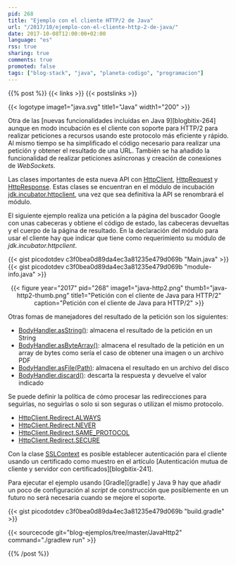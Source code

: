 ```yaml
---
pid: 268
title: "Ejemplo con el cliente HTTP/2 de Java"
url: "/2017/10/ejemplo-con-el-cliente-http-2-de-java/"
date: 2017-10-08T12:00:00+02:00
language: "es"
rss: true
sharing: true
comments: true
promoted: false
tags: ["blog-stack", "java", "planeta-codigo", "programacion"]
---
```


{{% post %}}
{{< links >}}
{{< postslinks >}}

{{< logotype image1="java.svg" title1="Java" width1="200" >}}

Otra de las [nuevas funcionalidades incluidas en Java 9][blogbitix-264] aunque en modo incubación es el cliente con soporte para HTTP/2 para realizar peticiones a recursos usando este protocolo más eficiente y rápido. Al mismo tiempo se ha simplificado el código necesario para realizar una petición y obtener el resultado de una URL. También se ha añadido la funcionalidad de realizar peticiones asíncronas y creación de conexiones de _WebSockets_.

Las clases importantes de esta nueva API con [HttpClient](http://docs.oracle.com/javase/9/docs/api/jdk/incubator/http/HttpClient.html), [HttpRequest](http://docs.oracle.com/javase/9/docs/api/jdk/incubator/http/HttpRequest.html) y [HttpResponse](http://docs.oracle.com/javase/9/docs/api/jdk/incubator/http/HttpResponse.html). Estas clases se encuentran en el módulo de incubación [jdk.incubator.httpclient](http://docs.oracle.com/javase/9/docs/api/jdk.incubator.httpclient-summary.html), una vez que sea definitiva la API se renombrará el módulo.

El siguiente ejemplo realiza una petición a la página del buscador Google con unas cabeceras y obtiene el código de estado, las cabeceras devueltas y el cuerpo de la página de resultado. En la declaración del módulo para usar el cliente hay que indicar que tiene como requerimiento su módulo de _jdk.incubator.httpclient_.

{{< gist picodotdev c3f0bea0d89da4ec3a81235e479d069b "Main.java" >}}
{{< gist picodotdev c3f0bea0d89da4ec3a81235e479d069b "module-info.java" >}}

<div class="media" style="text-align: center;">
    {{< figure year="2017" pid="268"
        image1="java-http2.png" thumb1="java-http2-thumb.png" title1="Petición con el cliente de Java para HTTP/2"
        caption="Petición con el cliente de Java para HTTP/2" >}}
</div>

Otras fomas de manejadores del resultado de la petición son los siguientes:

* [BodyHandler.asString()](http://docs.oracle.com/javase/9/docs/api/jdk/incubator/http/HttpResponse.BodyHandler.html#asString--): almacena el resultado de la petición en un String
* [BodyHandler.asByteArray()](http://docs.oracle.com/javase/9/docs/api/jdk/incubator/http/HttpResponse.BodyHandler.html#asByteArray--): almacena el resultado de la petición en un array de bytes como sería el caso de obtener una imagen o un archivo PDF
* [BodyHandler.asFile(Path)](http://docs.oracle.com/javase/9/docs/api/jdk/incubator/http/HttpResponse.BodyHandler.html#asFile-java.nio.file.Path-): almacena el resultado en un archivo del disco
* [BodyHandler.discard()](http://docs.oracle.com/javase/9/docs/api/jdk/incubator/http/HttpResponse.BodyHandler.html#discard-U-): descarta la respuesta y devuelve el valor indicado

Se puede definir la política de cómo procesar las redirecciones para seguirlas, no seguirlas o solo si son seguras o utilizan el mismo protocolo.

* [HttpClient.Redirect.ALWAYS](http://docs.oracle.com/javase/9/docs/api/jdk/incubator/http/HttpClient.Redirect.html#ALWAYS)
* [HttpClient.Redirect.NEVER](http://docs.oracle.com/javase/9/docs/api/jdk/incubator/http/HttpClient.Redirect.html#NEVER)
* [HttpClient.Redirect.SAME_PROTOCOL](http://docs.oracle.com/javase/9/docs/api/jdk/incubator/http/HttpClient.Redirect.html#SAME_PROTOCOL)
* [HttpClient.Redirect.SECURE](http://docs.oracle.com/javase/9/docs/api/jdk/incubator/http/HttpClient.Redirect.html#SECURE)

Con la clase [SSLContext](http://docs.oracle.com/javase/9/docs/api/javax/net/ssl/SSLContext.html) es posible establecer autenticación para el cliente usando un certificado como muestro en el artículo [Autenticación mutua de cliente y servidor con certificados][blogbitix-241].

Para ejecutar el ejemplo usando [Gradle][gradle] y Java 9 hay que añadir un poco de configuración al _script_ de construcción que posiblemente en un futuro no será necesaria cuando se mejore el soporte.

{{< gist picodotdev c3f0bea0d89da4ec3a81235e479d069b "build.gradle" >}}

{{< sourcecode git="blog-ejemplos/tree/master/JavaHttp2" command="./gradlew run" >}}

{{% /post %}}
